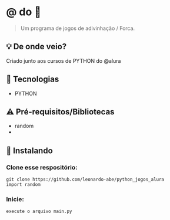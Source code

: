 # @ do 🐂

> Um programa de jogos de adivinhação / Forca.

## 💡 De onde veio?

Criado junto aos cursos de PYTHON do @alura


## 📡 Tecnologias

- PYTHON

## ⚠ Pré-requisitos/Bibliotecas

- random
- 

## 🔽 Instalando

### Clone esse respositório:

```
git clone https://github.com/leonardo-abe/python_jogos_alura
import random
```


### Inicie:

```
execute o arquivo main.py
```

